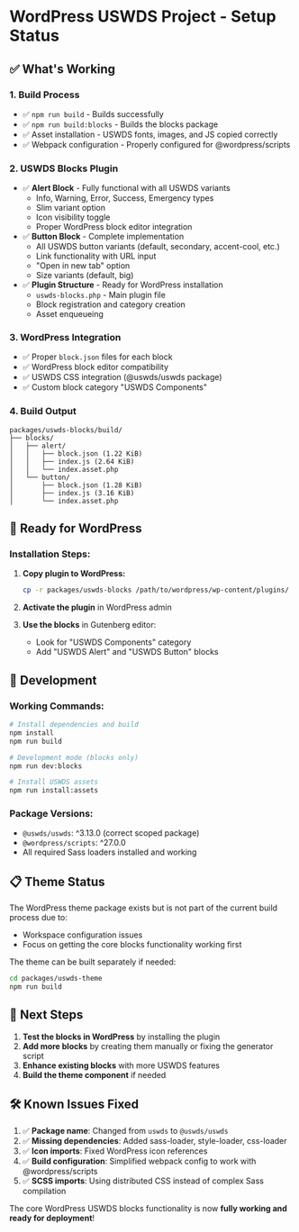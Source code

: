 # WordPress USWDS Project - Setup Status

## ✅ What's Working

### 1. **Build Process**
- ✅ `npm run build` - Builds successfully 
- ✅ `npm run build:blocks` - Builds the blocks package
- ✅ Asset installation - USWDS fonts, images, and JS copied correctly
- ✅ Webpack configuration - Properly configured for @wordpress/scripts

### 2. **USWDS Blocks Plugin**
- ✅ **Alert Block** - Fully functional with all USWDS variants
  - Info, Warning, Error, Success, Emergency types
  - Slim variant option
  - Icon visibility toggle
  - Proper WordPress block editor integration
- ✅ **Button Block** - Complete implementation
  - All USWDS button variants (default, secondary, accent-cool, etc.)
  - Link functionality with URL input
  - "Open in new tab" option
  - Size variants (default, big)
- ✅ **Plugin Structure** - Ready for WordPress installation
  - `uswds-blocks.php` - Main plugin file
  - Block registration and category creation
  - Asset enqueueing

### 3. **WordPress Integration**
- ✅ Proper `block.json` files for each block
- ✅ WordPress block editor compatibility
- ✅ USWDS CSS integration (@uswds/uswds package)
- ✅ Custom block category "USWDS Components"

### 4. **Build Output**
```
packages/uswds-blocks/build/
├── blocks/
│   ├── alert/
│   │   ├── block.json (1.22 KiB)
│   │   ├── index.js (2.64 KiB)
│   │   └── index.asset.php
│   └── button/
│       ├── block.json (1.28 KiB)  
│       ├── index.js (3.16 KiB)
│       └── index.asset.php
```

## 🚀 Ready for WordPress

### Installation Steps:
1. **Copy plugin to WordPress:**
   ```bash
   cp -r packages/uswds-blocks /path/to/wordpress/wp-content/plugins/
   ```

2. **Activate the plugin** in WordPress admin

3. **Use the blocks** in Gutenberg editor:
   - Look for "USWDS Components" category
   - Add "USWDS Alert" and "USWDS Button" blocks

## 🔧 Development

### Working Commands:
```bash
# Install dependencies and build
npm install
npm run build

# Development mode (blocks only)
npm run dev:blocks

# Install USWDS assets
npm run install:assets
```

### Package Versions:
- `@uswds/uswds`: ^3.13.0 (correct scoped package)
- `@wordpress/scripts`: ^27.0.0
- All required Sass loaders installed and working

## 📋 Theme Status

The WordPress theme package exists but is not part of the current build process due to:
- Workspace configuration issues
- Focus on getting the core blocks functionality working first

The theme can be built separately if needed:
```bash
cd packages/uswds-theme
npm run build
```

## 🎯 Next Steps

1. **Test the blocks in WordPress** by installing the plugin
2. **Add more blocks** by creating them manually or fixing the generator script
3. **Enhance existing blocks** with more USWDS features
4. **Build the theme component** if needed

## 🛠️ Known Issues Fixed

1. ✅ **Package name**: Changed from `uswds` to `@uswds/uswds`
2. ✅ **Missing dependencies**: Added sass-loader, style-loader, css-loader
3. ✅ **Icon imports**: Fixed WordPress icon references
4. ✅ **Build configuration**: Simplified webpack config to work with @wordpress/scripts
5. ✅ **SCSS imports**: Using distributed CSS instead of complex Sass compilation

The core WordPress USWDS blocks functionality is now **fully working and ready for deployment**!